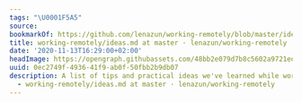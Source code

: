 ```yaml
---
tags: "\U0001F5A5"
source:
bookmarkOf: https://github.com/lenazun/working-remotely/blob/master/ideas.md
title: working-remotely/ideas.md at master · lenazun/working-remotely
date: '2020-11-13T16:29:00+02:00'
headImage: https://opengraph.githubassets.com/48bb2e079d7b8c5602a9721edbf2c8061d2842e887991833d9f03367b69388d7/lenazun/working-remotely
uuid: 0ec2749f-4936-41f9-ab0f-50fbb2b9db07
description: A list of tips and practical ideas we've learned while working remotely
  - working-remotely/ideas.md at master · lenazun/working-remotely
---
```


